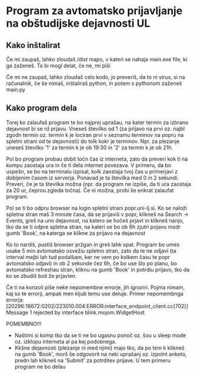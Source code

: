 # Program za avtomatsko prijavljanje na obštudijske dejavnosti UL

## Kako inštalirat

Če mi zaupaš, lahko zloudaš /dist mapo, v kateri se nahaja main.exe file, ki ga zaženeš. To bi mogl delat, če ne, mi piši

Če mi ne zaupaš, lahko zloudaš celo kodo, jo preveriš, da to ni virus, si na računalnik, če še nimaš, inštaliraš python, in potem s pythonom zaženeš main.py

## Kako program dela

Torej ko zalaufaš program te bo najprej uprašau, na kater termin za izbrano dejavnost bi se rd prjavu. Vneseš številko od 1 (za prijavo na prvi oz. najbl zgodn termin oz. termin k je lociran prvi v seznamu terminov na popru na spletni strani od te dejavnosti) do tolk kokr je terminov. Npr. za plezanje uneseš številko '1' za termin k je ob 19:30 in '2' za termin k je ob 21h.

Pol bo program probau dobit točn čas iz interneta, zato da preveri kok ti na kompu zaostaja ura in če ti dela internet povezava. V primeru, da bo uspešn, se bo na terminalu izpisal, kolk zaostaja tvoj čas u primerjavi z dobljenim časom iz serverja. Ponavad je ta številka med 0 in 2 sekundi. Preveri, če je ta številka možna (npr. da program ne izpiše, da ti ura zaostaja za 20 ur, čeprou zgleda točna). Če ni možna, probi še enkrat zalaufat program.

Pol se ti bo odpru browser na login spletni strani popr.uni-lj.si.
Ko se naloži spletna stran maš 3 minute časa, da se prijaviš v popr, klikneš na Search -> Events, greš na uno dejavnost, na katero se hočeš prjavt in klikneš nanjo, tko da se ti odpre spletna stran, na kateri se bo ob 6h zjutri pojavu modr gumb 'Book', na katerga se klikne za prijavo na dejavnost

Ko to nardiš, pustiš browser pržgan in greš lahk spat. Program bo umes usake 5 min avtomatsko osvežiu spletno stran, zato da te ne odjavi (ta interval mejbi lah tud podalšam, ker ne vem po kolkem času te popr avtomatsko odjavi) in ob 2 sekunde čez 6h, če bo use šlo po planu,
bo avtomatsko refreshau stran, kliknu na gumb 'Book' in potrdiu prijavo, tko da ko se zbudiš boš že prjavlen.

Če ti na konzoli piše neke nepomembne errorje, jih ignoriri. Pojma nimam, kaj so te errorji, ampak men kljub temu use deluje.
Primer nepomembnga errorja:
[20296:18672:0202/223010.004:ERROR:interface_endpoint_client.cc(702)] Message 1 rejected by interface blink.mojom.WidgetHost

POMEMBNO!!!
- Naštimi si komp tko da se ti ne bo ugasnu ponoč oz. šou u sleep mode oz. izklopu interneta al pa kej podobnega.
- Kkšne dejavnosti (plezanje ni med njimi) majo tko, da po tem k klikneš na gumb 'Book', morš še odgovorit na neki uprašanj oz. izpolnt anketo, predn lah klikneš na 'Submit' za potrditev prijave. U tem primeru program ne bo delau
